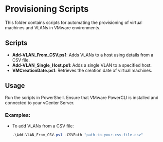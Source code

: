 # Provisioning Scripts

This folder contains scripts for automating the provisioning of virtual machines and VLANs in VMware environments.

## Scripts

- **Add-VLAN_From_CSV.ps1**: Adds VLANs to a host using details from a CSV file.
- **Add-VLAN_Single_Host.ps1**: Adds a single VLAN to a specified host.
- **VMCreationDate.ps1**: Retrieves the creation date of virtual machines.

## Usage

Run the scripts in PowerShell. Ensure that VMware PowerCLI is installed and connected to your vCenter Server.

### Examples:
- To add VLANs from a CSV file:
  ```powershell
  .\Add-VLAN_From_CSV.ps1 -CSVPath "path-to-your-csv-file.csv"

